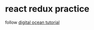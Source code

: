# react redux practice

follow [digital ocean tutorial](https://www.digitalocean.com/community/tutorials/how-to-manage-state-in-react-with-redux)
